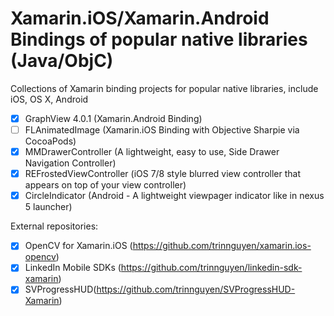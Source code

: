 # Xamarin.iOS/Xamarin.Android Bindings of popular native libraries (Java/ObjC)
Collections of Xamarin binding projects for popular native libraries, include iOS, OS X, Android

- [x] GraphView 4.0.1 (Xamarin.Android Binding)
- [ ] FLAnimatedImage (Xamarin.iOS Binding with Objective Sharpie via CocoaPods)
- [x] MMDrawerController (A lightweight, easy to use, Side Drawer Navigation Controller)
- [x] REFrostedViewController (iOS 7/8 style blurred view controller that appears on top of your view controller)
- [x] CircleIndicator (Android - A lightweight viewpager indicator like in nexus 5 launcher)

External repositories:
- [x] OpenCV for Xamarin.iOS (https://github.com/trinnguyen/xamarin.ios-opencv)
- [x] LinkedIn Mobile SDKs (https://github.com/trinnguyen/linkedin-sdk-xamarin)
- [x] SVProgressHUD(https://github.com/trinnguyen/SVProgressHUD-Xamarin)

